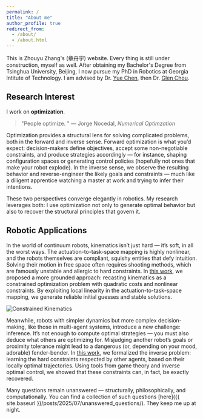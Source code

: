 ```yaml
---
permalink: /
title: "About me"
author_profile: true
redirect_from: 
  - /about/
  - /about.html
---
```


This is Zhouyu Zhang's (章舟宇) website. Every thing is still under construction, myself as well. After obtaining my Bachelor's Degree from Tsinghua University, Beijing, I now pursue my PhD in Robotics at Georgia Intitute of Technology. I am advised by Dr. [Yue Chen](https://sites.google.com/view/bm2lab), then Dr. [Glen Chou](https://glenchou.github.io/).

Research Interest
------
I work on **optimization**.

> "People optimize. "
> — Jorge Nocedal, *Numerical Optimzation*

Optimization provides a structural lens for solving complicated problems, both in the forward and inverse sense. Forward optimization is what you’d expect: decision-makers define objectives, accept some non-negotiable constraints, and produce strategies accordingly — for instance, shaping configuration spaces or generating control policies (hopefully not ones that make your robot explode). In the inverse sense, we observe the resulting behavior and reverse-engineer the likely goals and constraints — much like a diligent apprentice watching a master at work and trying to infer their intentions.

These two perspectives converge elegantly in robotics. My research leverages both: I use optimization not only to generate optimal behavior but also to recover the structural principles that govern it.

Robotic Applications
------
In the world of continuum robots, kinematics isn’t just hard — it’s soft, in all the worst ways. The actuation-to-task-space mapping is highly nonlinear, and the robots themselves are compliant, squishy entities that defy intuition. Solving their motion in free space often requires shooting methods, which are famously unstable and allergic to hard constraints. In [this work](https://arxiv.org/pdf/2308.10770), we proposed a more grounded approach: recasting kinematics as a constrained optimization problem with quadratic costs and nonlinear constraints. By exploiting local linearity in the actuation-to-task-space mapping, we generate reliable initial guesses and stable solutions.

![Constrained Kinematics](https://zhangzdd.github.io/zzy_webpage/images/CTR_paper_figure.png)

<!-- For robots that have simpler dynamics but greater decision space, like the scenario in multi-agent systems, inverse inference of goals & constraints are usually as important as generating optimal control policies, as the latter will require some level of knowledge of the former. You do not want to miscalculate other robots' intentions and proximity tolerance, otherwise we will have a scary (or cute) car crash. In [this work](https://iscicra25.github.io/papers/2025-Zhang-15_Constraint_Learning_in_Mult.pdf), we studied how one can formally infer the hard constraints that are well-respected by others in the multi-agent systems, from locally optimal trajectories demonstrated. Through the lens of game theory and inverse optimal control, the hard constraints can be exactly recovered. -->

Meanwhile, robots with simpler dynamics but more complex decision-making, like those in multi-agent systems, introduce a new challenge: inference. It’s not enough to compute optimal strategies — you must also deduce what others are optimizing for. Misjudging another robot’s goals or proximity tolerance might lead to a dangerous (or, depending on your mood, adorable) fender-bender. In [this work](https://iscicra25.github.io/papers/2025-Zhang-15_Constraint_Learning_in_Mult.pdf), we formalized the inverse problem: learning the hard constraints respected by other agents, based on their locally optimal trajectories. Using tools from game theory and inverse optimal control, we showed that these constraints can, in fact, be exactly recovered.

<!-- Nevertheless, many questions lie answered in front of my path. Check this [post](/posts/2025/07/unanswered_questions/) for the thinking I am current having. -->

Many questions remain unanswered — structurally, philosophically, and computationally. You can find a collection of such questions [here]({{ site.baseurl }}/posts/2025/07/unanswered_questions/). They keep me up at night.